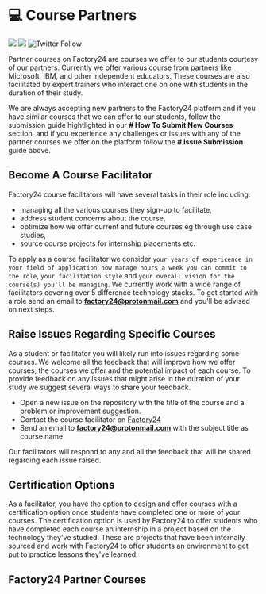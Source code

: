 # 💻 Course Partners

[![](https://img.shields.io/badge/made%20by-Afrolynk-maroon.svg?style=flat-square)](https://afrolynk.com/)
[![](https://img.shields.io/badge/project-Factory24-maroon.svg?style=flat-square)](http://factory24.org/)
![Twitter Follow](https://img.shields.io/twitter/follow/afrolynk?label=Follow&style=social)

Partner courses on Factory24 are courses we offer to our students courtesy of our partners. Currently we offer various course from partners like Microsoft, IBM, and other independent educators. These courses are also facilitated by expert trainers who interact one on one with students in the duration of their study. 

We are always accepting new partners to the Factory24 platform and if you have similar courses that we can offer to our students, follow the submission guide hightlighted in our **# How To Submit New Courses** section, and if you experience any challenges or issues with any of the partner courses we offer on the platform follow the **# Issue Submission** guide above. 

## Become A Course Facilitator

Factory24 course facilitators will have several tasks in their role including:

* managing all the various courses they sign-up to facilitate, 
* address student concerns about the course, 
* optimize how we offer current and future courses eg through use case studies, 
* source course projects for internship placements etc. 

To apply as a course facilitator we consider `your years of expericence in your field of application`, `how manage hours a week you can commit to the role`, `your facilitation style` and `your overall vision for the course(s) you'll be managing`. We currently work with a wide range of facilitators covering over 5 difference technology stacks. To get started with a role send an email to **factory24@protonmail.com** and you'll be advised on next steps.

## Raise Issues Regarding Specific Courses

As a student or facilitator you will likely run into issues regarding some courses. We welcome all the feedback that will improve how we offer courses, the courses we offer and the potential impact of each course. To provide feedback on any issues that might arise in the duration of your study we suggest several ways to share your feedback. 

* Open a new issue on the repository with the title of the course and a problem or improvement suggestion.
* Contact the course facilitator on [Factory24](https://factory24.org)
* Send an email to **factory24@protonmail.com** with the subject title as course name

Our facilitators will respond to any and all the feedback that will be shared regarding each issue raised. 

## Certification Options

As a facilitator, you have the option to design and offer courses with a certification option once students have completed one or more of your courses. The certification option is used by Factory24 to offer students who have completed each course an internship in a project based on the technology they've studied. These are projects that have been internally sourced and work with Factory24 to offer students an environment to get put to practice lessons they've learned. 


## Factory24 Partner Courses







